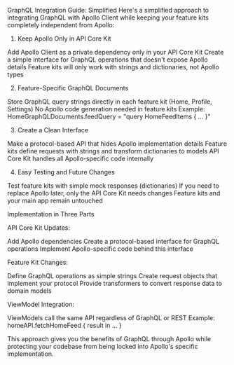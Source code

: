 GraphQL Integration Guide: Simplified
Here's a simplified approach to integrating GraphQL with Apollo Client while keeping your feature kits completely independent from Apollo:
1. Keep Apollo Only in API Core Kit

Add Apollo Client as a private dependency only in your API Core Kit
Create a simple interface for GraphQL operations that doesn't expose Apollo details
Feature kits will only work with strings and dictionaries, not Apollo types

2. Feature-Specific GraphQL Documents

Store GraphQL query strings directly in each feature kit (Home, Profile, Settings)
No Apollo code generation needed in feature kits
Example: HomeGraphQLDocuments.feedQuery = "query HomeFeedItems { ... }"

3. Create a Clean Interface

Make a protocol-based API that hides Apollo implementation details
Feature kits define requests with strings and transform dictionaries to models
API Core Kit handles all Apollo-specific code internally

4. Easy Testing and Future Changes

Test feature kits with simple mock responses (dictionaries)
If you need to replace Apollo later, only the API Core Kit needs changes
Feature kits and your main app remain untouched

Implementation in Three Parts

API Core Kit Updates:

Add Apollo dependencies
Create a protocol-based interface for GraphQL operations
Implement Apollo-specific code behind this interface


Feature Kit Changes:

Define GraphQL operations as simple strings
Create request objects that implement your protocol
Provide transformers to convert response data to domain models


ViewModel Integration:

ViewModels call the same API regardless of GraphQL or REST
Example: homeAPI.fetchHomeFeed { result in ... }



This approach gives you the benefits of GraphQL through Apollo while protecting your codebase from being locked into Apollo's specific implementation.
